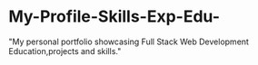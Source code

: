 # My-Profile-Skills-Exp-Edu-
"My personal portfolio showcasing Full Stack Web Development Education,projects and skills."
